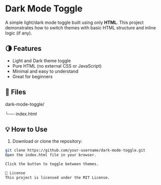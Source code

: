 
# Dark Mode Toggle

A simple light/dark mode toggle built using only **HTML**. This project demonstrates how to switch themes with basic HTML structure and inline logic (if any).

## 🌗 Features

- Light and Dark theme toggle
- Pure HTML (no external CSS or JavaScript)
- Minimal and easy to understand
- Great for beginners

## 📁 Files

dark-mode-toggle/

└── index.html

## 💡 How to Use

1. Download or clone the repository:

```bash
git clone https://github.com/your-username/dark-mode-toggle.git
Open the index.html file in your browser.

Click the button to toggle between themes.

📄 License
This project is licensed under the MIT License.

 
